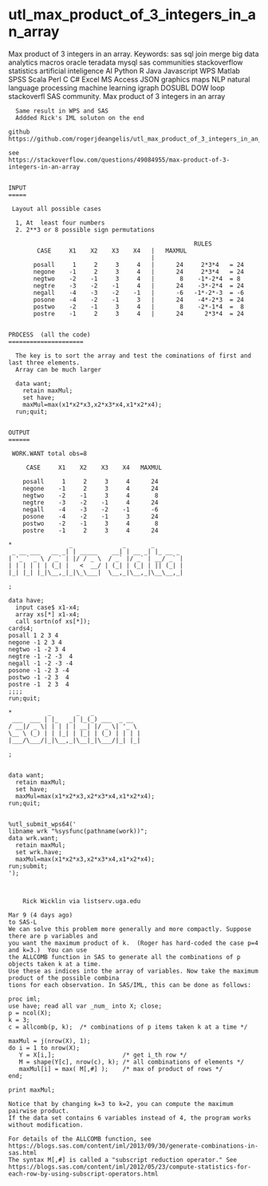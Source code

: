 # utl_max_product_of_3_integers_in_an_array
Max product of 3 integers in an array. Keywords: sas sql join merge big data analytics macros oracle teradata mysql sas communities stackoverflow statistics artificial inteligence AI Python R Java Javascript WPS Matlab SPSS Scala Perl C C# Excel MS Access JSON graphics maps NLP natural language processing machine learning igraph DOSUBL DOW loop stackoverfl SAS community.
    Max product of 3 integers in an array

      Same result in WPS and SAS
      Addded Rick's IML soluton on the end

    github
    https://github.com/rogerjdeangelis/utl_max_product_of_3_integers_in_an_array

    see
    https://stackoverflow.com/questions/49084955/max-product-of-3-integers-in-an-array


    INPUT
    =====

     Layout all possible cases

      1, At  least four numbers
      2. 2**3 or 8 possible sign permutations

                                                        RULES
            CASE     X1    X2    X3    X4   |   MAXMUL
                                            |
           posall     1     2     3     4   |      24     2*3*4   = 24
           negone    -1     2     3     4   |      24     2*3*4   = 24
           negtwo    -2    -1     3     4   |       8    -1*-2*4  = 8
           negtre    -3    -2    -1     4   |      24    -3*-2*4  = 24
           negall    -4    -3    -2    -1   |      -6   -1*-2*-3  = -6
           posone    -4    -2    -1     3   |      24    -4*-2*3  = 24
           postwo    -2    -1     3     4   |       8    -2*-1*4  =  8
           postre    -1     2     3     4   |      24      2*3*4  = 24


    PROCESS  (all the code)
    =====================

      The key is to sort the array and test the cominations of first and last three elements.
      Array can be much larger

      data want;
        retain maxMul;
        set have;
        maxMul=max(x1*x2*x3,x2*x3*x4,x1*x2*x4);
      run;quit;


    OUTPUT
    ======

     WORK.WANT total obs=8

         CASE     X1    X2    X3    X4   MAXMUL

        posall     1     2     3     4      24
        negone    -1     2     3     4      24
        negtwo    -2    -1     3     4       8
        negtre    -3    -2    -1     4      24
        negall    -4    -3    -2    -1      -6
        posone    -4    -2    -1     3      24
        postwo    -2    -1     3     4       8
        postre    -1     2     3     4      24

    *                _              _       _
     _ __ ___   __ _| | _____    __| | __ _| |_ __ _
    | '_ ` _ \ / _` | |/ / _ \  / _` |/ _` | __/ _` |
    | | | | | | (_| |   <  __/ | (_| | (_| | || (_| |
    |_| |_| |_|\__,_|_|\_\___|  \__,_|\__,_|\__\__,_|

    ;

    data have;
      input case$ x1-x4;
      array xs[*] x1-x4;
      call sortn(of xs[*]);
    cards4;
    posall 1 2 3 4
    negone -1 2 3 4
    negtwo -1 -2 3 4
    negtre -1 -2 -3  4
    negall -1 -2 -3 -4
    posone -1 -2 3 -4
    postwo -1 -2 3  4
    postre -1  2 3  4
    ;;;;
    run;quit;

    *          _       _   _
     ___  ___ | |_   _| |_(_) ___  _ __
    / __|/ _ \| | | | | __| |/ _ \| '_ \
    \__ \ (_) | | |_| | |_| | (_) | | | |
    |___/\___/|_|\__,_|\__|_|\___/|_| |_|

    ;


    data want;
      retain maxMul;
      set have;
      maxMul=max(x1*x2*x3,x2*x3*x4,x1*x2*x4);
    run;quit;


    %utl_submit_wps64('
    libname wrk "%sysfunc(pathname(work))";
    data wrk.want;
      retain maxMul;
      set wrk.have;
      maxMul=max(x1*x2*x3,x2*x3*x4,x1*x2*x4);
    run;submit;
    ');
    
    
    
        Rick Wicklin via listserv.uga.edu

    Mar 9 (4 days ago)
    to SAS-L
    We can solve this problem more generally and more compactly. Suppose there are p variables and
    you want the maximum product of k.  (Roger has hard-coded the case p=4 and k=3.)  You can use
    the ALLCOMB function in SAS to generate all the combinations of p objects taken k at a time.
    Use these as indices into the array of variables. Now take the maximum product of the possible combina
    tions for each observation. In SAS/IML, this can be done as follows:

    proc iml;
    use have; read all var _num_ into X; close;
    p = ncol(X);
    k = 3;
    c = allcomb(p, k);  /* combinations of p items taken k at a time */

    maxMul = j(nrow(X), 1);
    do i = 1 to nrow(X);
       Y = X[i,];                   /* get i_th row */
       M = shape(Y[c], nrow(c), k); /* all combinations of elements */
       maxMul[i] = max( M[,#] );    /* max of product of rows */
    end;

    print maxMul;

    Notice that by changing k=3 to k=2, you can compute the maximum pairwise product.
    If the data set contains 6 variables instead of 4, the program works without modification.

    For details of the ALLCOMB function, see
    https://blogs.sas.com/content/iml/2013/09/30/generate-combinations-in-sas.html
    The syntax M[,#] is called a "subscript reduction operator." See
    https://blogs.sas.com/content/iml/2012/05/23/compute-statistics-for-each-row-by-using-subscript-operators.html


